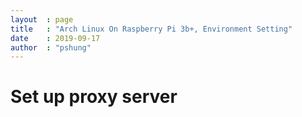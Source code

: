 ```yaml
---
layout  : page
title   : "Arch Linux On Raspberry Pi 3b+, Environment Setting"
date    : 2019-09-17
author  : "pshung"
---
```



# Set up proxy server

